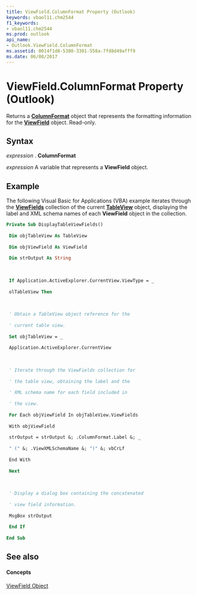```yaml
---
title: ViewField.ColumnFormat Property (Outlook)
keywords: vbaol11.chm2544
f1_keywords:
- vbaol11.chm2544
ms.prod: outlook
api_name:
- Outlook.ViewField.ColumnFormat
ms.assetid: 0014f1d8-5380-3301-558a-7fd8d49afff9
ms.date: 06/08/2017
---
```



# ViewField.ColumnFormat Property (Outlook)

Returns a  **[ColumnFormat](Outlook.ColumnFormat.md)** object that represents the formatting information for the **[ViewField](Outlook.ViewField.md)** object. Read-only.


## Syntax

 _expression_ . **ColumnFormat**

 _expression_ A variable that represents a **ViewField** object.


## Example

The following Visual Basic for Applications (VBA) example iterates through the  **[ViewFields](Outlook.TableView.ViewFields.md)** collection of the current **[TableView](Outlook.TableView.md)** object, displaying the label and XML schema names of each **ViewField** object in the collection.


```vb
Private Sub DisplayTableViewFields() 
 
 Dim objTableView As TableView 
 
 Dim objViewField As ViewField 
 
 Dim strOutput As String 
 
 
 
 If Application.ActiveExplorer.CurrentView.ViewType = _ 
 
 olTableView Then 
 
 
 
 ' Obtain a TableView object reference for the 
 
 ' current table view. 
 
 Set objTableView = _ 
 
 Application.ActiveExplorer.CurrentView 
 
 
 
 ' Iterate through the ViewFields collection for 
 
 ' the table view, obtaining the label and the 
 
 ' XML schema name for each field included in 
 
 ' the view. 
 
 For Each objViewField In objTableView.ViewFields 
 
 With objViewField 
 
 strOutput = strOutput &; .ColumnFormat.Label &; _ 
 
 " (" &; .ViewXMLSchemaName &; ")" &; vbCrLf 
 
 End With 
 
 Next 
 
 
 
 ' Display a dialog box containing the concatenated 
 
 ' view field information. 
 
 MsgBox strOutput 
 
 End If 
 
End Sub
```


## See also


#### Concepts


[ViewField Object](Outlook.ViewField.md)

